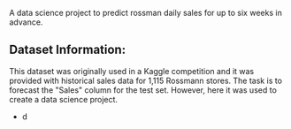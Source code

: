 A data science project to predict rossman daily sales for up to six weeks in advance.

## Dataset Information:

This dataset was originally used in a Kaggle competition and it was provided with historical sales data for 1,115 Rossmann stores. The task is to forecast the "Sales" column for the test set. However, here it was used to create a data science project.

* d
